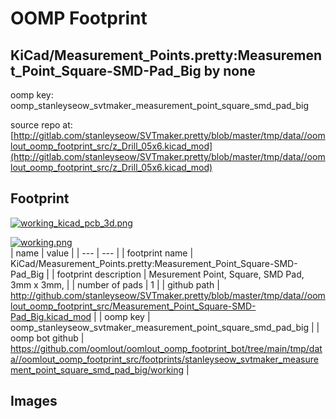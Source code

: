 # OOMP Footprint  
## KiCad/Measurement_Points.pretty:Measurement_Point_Square-SMD-Pad_Big  by none  
  
oomp key: oomp_stanleyseow_svtmaker_measurement_point_square_smd_pad_big  
  
source repo at: [http://gitlab.com/stanleyseow/SVTmaker.pretty/blob/master/tmp/data//oomlout_oomp_footprint_src/z_Drill_05x6.kicad_mod](http://gitlab.com/stanleyseow/SVTmaker.pretty/blob/master/tmp/data//oomlout_oomp_footprint_src/z_Drill_05x6.kicad_mod)  
## Footprint  
  
[![working_kicad_pcb_3d.png](working_kicad_pcb_3d_600.png)](working_kicad_pcb_3d.png)  
  
[![working.png](working_600.png)](working.png)  
| name | value | 
| --- | --- | 
| footprint name | KiCad/Measurement_Points.pretty:Measurement_Point_Square-SMD-Pad_Big | 
| footprint description | Mesurement Point, Square, SMD Pad,  3mm x 3mm, | 
| number of pads | 1 | 
| github path | http://github.com/stanleyseow/SVTmaker.pretty/blob/master/tmp/data//oomlout_oomp_footprint_src/Measurement_Point_Square-SMD-Pad_Big.kicad_mod | 
| oomp key | oomp_stanleyseow_svtmaker_measurement_point_square_smd_pad_big | 
| oomp bot github | https://github.com/oomlout/oomlout_oomp_footprint_bot/tree/main/tmp/data//oomlout_oomp_footprint_src/footprints/stanleyseow_svtmaker_measurement_point_square_smd_pad_big/working | 
## Images  
